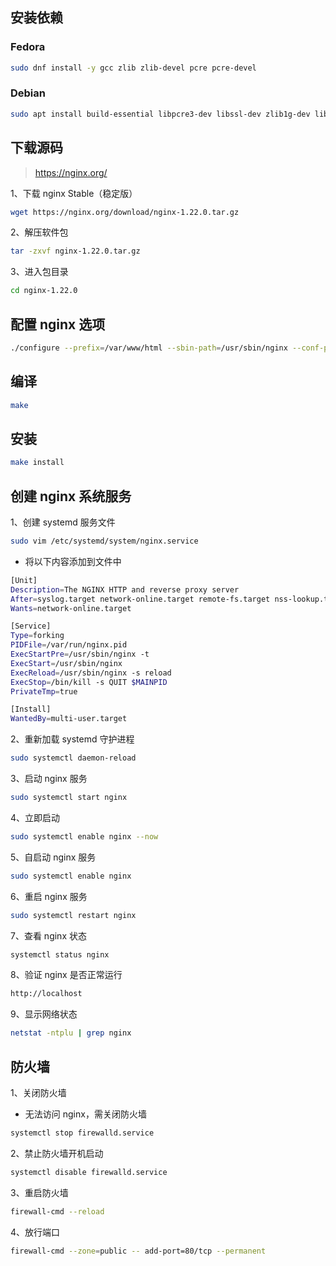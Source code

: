## 安装依赖

### Fedora

```sh
sudo dnf install -y gcc zlib zlib-devel pcre pcre-devel
```

### Debian

```sh
sudo apt install build-essential libpcre3-dev libssl-dev zlib1g-dev libgd-dev
```

## 下载源码

> https://nginx.org/

1、下载 nginx Stable（稳定版）

```sh
wget https://nginx.org/download/nginx-1.22.0.tar.gz
```

2、解压软件包

```sh
tar -zxvf nginx-1.22.0.tar.gz
```

3、进入包目录

```sh
cd nginx-1.22.0
```

## 配置 nginx 选项

```sh
./configure --prefix=/var/www/html --sbin-path=/usr/sbin/nginx --conf-path=/etc/nginx/nginx.conf --http-log-path=/var/log/nginx/access.log --error-log-path=/var/log/nginx/error.log --with-pcre  --lock-path=/var/lock/nginx.lock --pid-path=/var/run/nginx.pid --with-http_ssl_module --with-http_image_filter_module=dynamic --modules-path=/etc/nginx/modules --with-http_v2_module --with-http_v3_module --with-stream=dynamic --with-http_addition_module --with-http_mp4_module
```

## 编译

```sh
make
```

## 安装

```sh
make install
```

## 创建 nginx 系统服务

1、创建 systemd 服务文件

```sh
sudo vim /etc/systemd/system/nginx.service
```

- 将以下内容添加到文件中

```sh
[Unit]
Description=The NGINX HTTP and reverse proxy server
After=syslog.target network-online.target remote-fs.target nss-lookup.target
Wants=network-online.target

[Service]
Type=forking
PIDFile=/var/run/nginx.pid
ExecStartPre=/usr/sbin/nginx -t
ExecStart=/usr/sbin/nginx
ExecReload=/usr/sbin/nginx -s reload
ExecStop=/bin/kill -s QUIT $MAINPID
PrivateTmp=true

[Install]
WantedBy=multi-user.target
```

2、重新加载 systemd 守护进程

```sh
sudo systemctl daemon-reload
```

3、启动 nginx 服务

```sh
sudo systemctl start nginx
```

4、立即启动

```sh
sudo systemctl enable nginx --now
```

5、自启动 nginx 服务

```sh
sudo systemctl enable nginx
```

6、重启 nginx 服务

```sh
sudo systemctl restart nginx
```

7、查看 nginx 状态

```sh
systemctl status nginx
```

8、验证 nginx 是否正常运行

```sh
http://localhost
```

9、显示网络状态

```sh
netstat -ntplu | grep nginx
```

## 防火墙

1、关闭防火墙

- 无法访问 nginx，需关闭防火墙

```sh
systemctl stop firewalld.service
```

2、禁止防火墙开机启动

```sh
systemctl disable firewalld.service
```

3、重启防火墙

```sh
firewall-cmd --reload
```

4、放行端口

```sh
firewall-cmd --zone=public -- add-port=80/tcp --permanent
```
